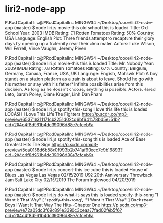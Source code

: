 # liri2-node-app
P.Rod Capital Inc@PRodCapitalInc MINGW64 ~/Desktop/code/liri2-node-app (master)
$ node liri.js movie-this old school
this is loaded
Title: Old School
Year: 2003
IMDB Rating: 7.1
Rotten Tomatoes Rating: 60%
Country: USA
Language: English
Plot: Three friends attempt to recapture their glory days by opening up a fraternity near their alma mater.
Actors: Luke Wilson, Will Ferrell, Vince Vaughn, Jeremy Piven

P.Rod Capital Inc@PRodCapitalInc MINGW64 ~/Desktop/code/liri2-node-app (master)
$ node liri.js movie-this
this is loaded
Title: Mr. Nobody
Year: 2009
IMDB Rating: 7.8
Rotten Tomatoes Rating: 67%
Country: Belgium, Germany, Canada, France, USA, UK
Language: English, Mohawk
Plot: A boy stands on a station platform as a train is about to leave. Should he go with his mother or stay with his father? Infinite possibilities arise from this decision. As long as he doesn't choose, anything is possible.
Actors: Jared Leto, Sarah Polley, Diane Kruger, Linh Dan Pham

P.Rod Capital Inc@PRodCapitalInc MINGW64 ~/Desktop/code/liri2-node-app (master)
$ node liri.js spotify-this-song I love this life
this is loaded
LOCASH
I Love This Life
The Fighters
https://p.scdn.co/mp3-preview/653716311171cb2251d024d6bf641c78bd5e551b?cid=204c4f8d961b4dc39096d88e7cfceb9a

P.Rod Capital Inc@PRodCapitalInc MINGW64 ~/Desktop/code/liri2-node-app (master)
$ node liri.js spotify-this-song
this is loaded
Ace of Base
Greatest Hits
The Sign
https://p.scdn.co/mp3-preview/5ca0168d6b58e0f993b2b741af90ecc7c9b16893?cid=204c4f8d961b4dc39096d88e7cfceb9a

P.Rod Capital Inc@PRodCapitalInc MINGW64 ~/Desktop/code/liri2-node-app (master)
$ node liri.js concert-this ice cube
this is loaded
House of Blues Las Vegas
Las Vegas
02/15/2019
U92 20th Anniversary Throwback Jam
Salt Lake City
02/16/2019
The Forum
Inglewood
04/20/2019

P.Rod Capital Inc@PRodCapitalInc MINGW64 ~/Desktop/code/liri2-node-app (master)
$ node liri.js do-what-it-says
this is loaded
spotify-this-song
"I Want it That Way"
[ 'spotify-this-song', '"I Want it That Way"' ]
Backstreet Boys
I Want It That Way
The Hits--Chapter One
https://p.scdn.co/mp3-preview/e72a05dc3f69c891e3390c3ceaa77fad02f6b5f6?cid=204c4f8d961b4dc39096d88e7cfceb9a